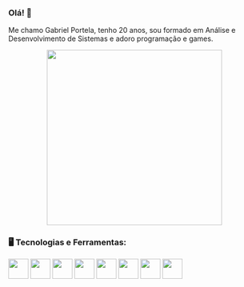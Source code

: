 ### Olá! 👋

Me chamo Gabriel Portela, tenho 20 anos, sou formado em Análise e Desenvolvimento de Sistemas e adoro programação e games.

<p align="center">
  <img src="https://super.abril.com.br/wp-content/uploads/2016/09/super_imggato_digitando_0.gif" width="350">
</p>

### 🖥️ Tecnologias e Ferramentas: 

<img width = '40px' src="https://cdn.jsdelivr.net/gh/devicons/devicon/icons/html5/html5-original-wordmark.svg" />
<img width = '40px' src="https://cdn.jsdelivr.net/gh/devicons/devicon/icons/css3/css3-original.svg" />
<img width = '40px' src="https://cdn.jsdelivr.net/gh/devicons/devicon/icons/javascript/javascript-original.svg" />
<img width = '40px' src="https://cdn.jsdelivr.net/gh/devicons/devicon/icons/react/react-original.svg" />
<img width = '40px' src="https://cdn.jsdelivr.net/gh/devicons/devicon/icons/nodejs/nodejs-original.svg" />
<img width = '40px' src="https://cdn.jsdelivr.net/gh/devicons/devicon/icons/tailwindcss/tailwindcss-original-wordmark.svg" />
<img width = '40px' src="https://cdn.jsdelivr.net/gh/devicons/devicon/icons/postgresql/postgresql-original.svg" />
<img width = '40px' src="https://cdn.jsdelivr.net/gh/devicons/devicon/icons/nextjs/nextjs-original.svg" />





